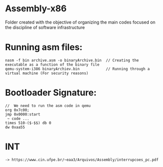 # Assembly-x86

Folder created with the objective of organizing the main codes focused on the discipline of software infrastructure

# Running asm files:
    nasm -f bin archive.asm -o binaryArchive.bin  // Creating the executable as a function of the binary file
    qemu-system-i386 binaryArchiev.bin            // Running through a virtual machine (For security reasons)
    
# Bootloader Signature:                           
    //  We need to run the asm code in qemu    
    org 0x7c00;
    jmp 0x0000:start
     ~ code ...
    times 510-($-$$) db 0                
    dw 0xaa55

# INT 
    -> https://www.cin.ufpe.br/~eaa3/Arquivos/Assembly/interrupcoes_pc.pdf
